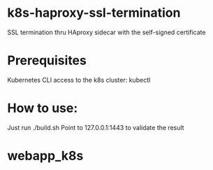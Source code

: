 # k8s-haproxy-ssl-termination
SSL termination thru HAproxy sidecar with the self-signed certificate

# Prerequisites
Kubernetes CLI access to the k8s cluster: kubectl 

# How to use:
Just run ./build.sh
Point to 127.0.0.1:1443 to validate the result
# webapp_k8s

